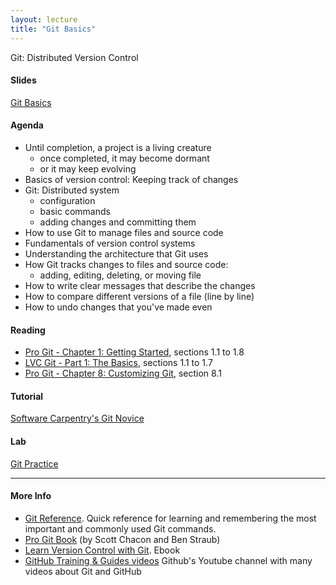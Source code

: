 ```yaml
---
layout: lecture
title: "Git Basics"
---
```


<p class="message">
  Git: Distributed Version Control
</p>

<h4>
	<span class="fa fa-picture-o fa-lg main-list-item-icon"></span>
	Slides
</h4>

<a href="https://docs.google.com/presentation/d/1qJ4LhB2WQzDqVdWLvFF69wsQRbbPJeY2PxldZPn9PAU/pub?start=false&loop=false&delayms=3000" target="_blank">Git Basics</a>


<h4>
	<span class="fa fa-bars fa-lg main-list-item-icon"></span>
	Agenda
</h4>

- Until completion, a project is a living creature
	- once completed, it may become dormant
	- or it may keep evolving
- Basics of version control: Keeping track of changes
- Git: Distributed system
	- configuration
	- basic commands
	- adding changes and committing them
- How to use Git to manage files and source code
- Fundamentals of version control systems
- Understanding the architecture that Git uses
- How Git tracks changes to files and source code:
	- adding, editing, deleting, or moving file
- How to write clear messages that describe the changes
- How to compare different versions of a file (line by line)
- How to undo changes that you've made even


<h4>
	<span class="fa fa-book fa-lg main-list-item-icon"></span>
	Reading
</h4>

- [Pro Git - Chapter 1: Getting Started](https://git-scm.com/book/en/v2/Getting-Started-About-Version-Control), sections 1.1 to 1.8
- [LVC Git - Part 1: The Basics](http://www.git-tower.com/learn/git/ebook/command-line/basics/what-is-version-control#start), sections 1.1 to 1.7
- [Pro Git - Chapter 8: Customizing Git](https://git-scm.com/book/en/v2/Customizing-Git-Git-Configuration), section 8.1


<h4>
	<span class="fa fa-code fa-lg main-list-item-icon"></span>
	Tutorial
</h4>

<a href="http://swcarpentry.github.io/git-novice/index.html" target="_blank">Software Carpentry's Git Novice</a>


<h4>
	<span class="fa fa-flask fa-lg main-list-item-icon"></span>
	Lab
</h4>
<a href="https://github.com/gastonstat/stat259/tree/gh-pages/tutorials/command-line.md" target="_blank">Git Practice</a>

------


<h4>
	<span class="fa fa-info-circle fa-lg main-list-item-icon"></span>
	More Info
</h4>

- [Git Reference](http://gitref.org/index.html). Quick reference for learning and remembering the most important and commonly used Git commands.
- [Pro Git Book](https://git-scm.com/book/en/v2) (by Scott Chacon and Ben Straub)
- [Learn Version Control with Git](http://www.git-tower.com/learn/git/ebook/command-line/introduction). Ebook 
- [GitHub Training & Guides videos](https://www.youtube.com/channel/UCP7RrmoueENv9TZts3HXXtw) Github's Youtube channel with many videos about Git and GitHub

